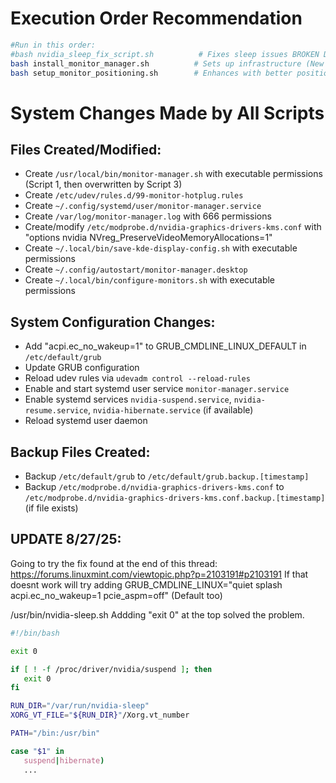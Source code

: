 # Execution Order Recommendation
```bash 
#Run in this order:
#bash nvidia_sleep_fix_script.sh          # Fixes sleep issues BROKEN DONT RUN this is completely broken. Try manually editing the grub
bash install_monitor_manager.sh          # Sets up infrastructure (New version broken! Manually copied over old script, it will introduce delays)
bash setup_monitor_positioning.sh        # Enhances with better positioning
```

# System Changes Made by All Scripts

## Files Created/Modified:

- Create `/usr/local/bin/monitor-manager.sh` with executable permissions (Script 1, then overwritten by Script 3)
- Create `/etc/udev/rules.d/99-monitor-hotplug.rules`
- Create `~/.config/systemd/user/monitor-manager.service`
- Create `/var/log/monitor-manager.log` with 666 permissions
- Create/modify `/etc/modprobe.d/nvidia-graphics-drivers-kms.conf` with "options nvidia NVreg_PreserveVideoMemoryAllocations=1"
- Create `~/.local/bin/save-kde-display-config.sh` with executable permissions
- Create `~/.config/autostart/monitor-manager.desktop`
- Create `~/.local/bin/configure-monitors.sh` with executable permissions

## System Configuration Changes:

- Add "acpi.ec_no_wakeup=1" to GRUB_CMDLINE_LINUX_DEFAULT in `/etc/default/grub`
- Update GRUB configuration
- Reload udev rules via `udevadm control --reload-rules`
- Enable and start systemd user service `monitor-manager.service`
- Enable systemd services `nvidia-suspend.service`, `nvidia-resume.service`, `nvidia-hibernate.service` (if available)
- Reload systemd user daemon

## Backup Files Created:

- Backup `/etc/default/grub` to `/etc/default/grub.backup.[timestamp]`
- Backup `/etc/modprobe.d/nvidia-graphics-drivers-kms.conf` to `/etc/modprobe.d/nvidia-graphics-drivers-kms.conf.backup.[timestamp]` (if file exists)

## UPDATE 8/27/25:
Going to try the fix found at the end of this thread: https://forums.linuxmint.com/viewtopic.php?p=2103191#p2103191
 If that doesnt work will try adding GRUB_CMDLINE_LINUX="quiet splash acpi.ec_no_wakeup=1 pcie_aspm=off" (Default too)

 /usr/bin/nvidia-sleep.sh
 Addding "exit 0" at the top solved the problem.

 ```bash
 #!/bin/bash

exit 0

if [ ! -f /proc/driver/nvidia/suspend ]; then
    exit 0
fi

RUN_DIR="/var/run/nvidia-sleep"
XORG_VT_FILE="${RUN_DIR}"/Xorg.vt_number

PATH="/bin:/usr/bin"

case "$1" in
    suspend|hibernate)
    ...
